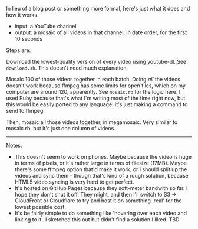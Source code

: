 In lieu of a blog post or something more formal, here's just what it does and how it works.

- input: a YouTube channel
- output: a mosaic of all videos in that channel, in date order, for the first 10 seconds

Steps are:

Download the lowest-quality version of every video using youtube-dl. See `download.sh`.
This doesn't need much explanation.

Mosaic 100 of those videos together in each batch. Doing _all_ the videos doesn't work because
ffmpeg has some limits for open files, which on my computer are around 120, apparently. See
`mosaic.rb` for the logic here. I used Ruby because that's what I'm writing most of the time
right now, but this would be easily ported to any language: it's just making a command
to send to ffmpeg.

Then, mosaic all those videos together, in megamosaic. Very similar to mosaic.rb, but it's
just one column of videos.

---

Notes:

- This doesn't seem to work on phones. Maybe because the video is huge in terms of pixels,
  or it's rather large in terms of filesize (17MB). Maybe there's some ffmpeg option that'd
  make it work, or I should split up the videos and sync them - though that's kind of a rough
  solution, because HTML5 video syncing is very hard to get perfect.
- It's hosted on GitHub Pages because they soft-meter bandwith so far. I hope they don't shut it
  off. They might, and then I'll switch to S3 → CloudFront or Cloudflare to try and host it
  on something 'real' for the lowest possible cost.
- It's be fairly simple to do something like 'hovering over each video and linking to it'.
  I sketched this out but didn't find a solution I liked. TBD.
